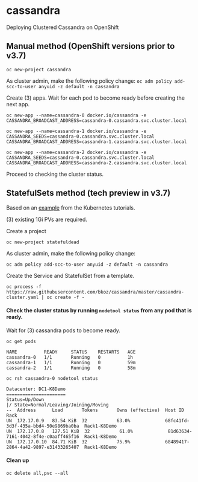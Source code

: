 # cassandra
Deploying Clustered Cassandra on OpenShift

## Manual method (OpenShift versions prior to v3.7)
```oc new-project cassandra```

As cluster admin, make the following policy change:
```oc adm policy add-scc-to-user anyuid -z default -n cassandra```

Create (3) apps. Wait for each pod to become ready before creating the next app.

```oc new-app --name=cassandra-0 docker.io/cassandra -e CASSANDRA_BROADCAST_ADDRESS=cassandra-0.cassandra.svc.cluster.local```

```oc new-app --name=cassandra-1 docker.io/cassandra -e CASSANDRA_SEEDS=cassandra-0.cassandra.svc.cluster.local CASSANDRA_BROADCAST_ADDRESS=cassandra-1.cassandra.svc.cluster.local```

```oc new-app --name=cassandra-2 docker.io/cassandra -e CASSANDRA_SEEDS=cassandra-0.cassandra.svc.cluster.local CASSANDRA_BROADCAST_ADDRESS=cassandra-2.cassandra.svc.cluster.local```

Proceed to checking the cluster status.

## StatefulSets method (tech preview in v3.7)

Based on an [example](https://kubernetes.io/docs/tutorials/stateful-application/cassandra/)
from the Kubernetes tutorials.

(3) existing 1Gi PVs are required.

Create a project

``` oc new-project statefuldead ```

As cluster admin, make the following policy change:

```oc adm policy add-scc-to-user anyuid -z default -n cassandra```

Create the Service and StatefulSet from a template.

```oc process -f https://raw.githubusercontent.com/bkoz/cassandra/master/cassandra-cluster.yaml | oc create -f -```

#### Check the cluster status by running ```nodetool status``` from any pod that is ready.

Wait for (3) cassandra pods to become ready. 

```oc get pods```

```
NAME          READY     STATUS    RESTARTS   AGE
cassandra-0   1/1       Running   0          1h
cassandra-1   1/1       Running   0          59m
cassandra-2   1/1       Running   0          58m
```
```oc rsh cassandra-0 nodetool status```
```
Datacenter: DC1-K8Demo
======================
Status=Up/Down
|/ State=Normal/Leaving/Joining/Moving
--  Address      Load       Tokens       Owns (effective)  Host ID                               Rack
UN  172.17.0.9   83.54 KiB  32           63.0%             68fc41fd-3d3f-435a-bbd4-50e9869ba0ba  Rack1-K8Demo
UN  172.17.0.8   127.51 KiB  32           61.0%             81d63634-7161-4042-8f4e-c0aaff465f16  Rack1-K8Demo
UN  172.17.0.10  84.71 KiB  32           75.9%             68489417-2864-4a42-9897-e31433265407  Rack1-K8Demo
```
#### Clean up
```oc delete all,pvc --all```

